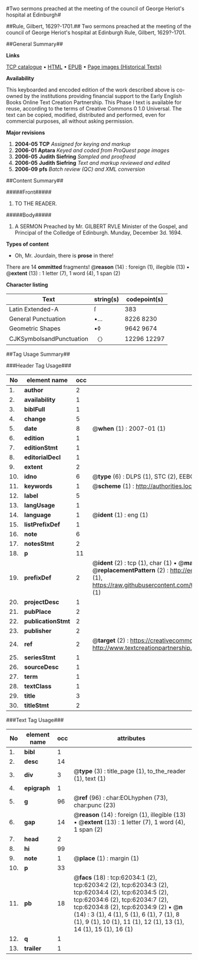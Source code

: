 #Two sermons preached at the meeting of the council of George Heriot's hospital at Edinburgh#

##Rule, Gilbert, 1629?-1701.##
Two sermons preached at the meeting of the council of George Heriot's hospital at Edinburgh
Rule, Gilbert, 1629?-1701.

##General Summary##

**Links**

[TCP catalogue](http://www.ota.ox.ac.uk/tcp/)  • 
[HTML](http://tei.it.ox.ac.uk/tcp/Texts-HTML/free/A57/A57863.html)  • 
[EPUB](http://tei.it.ox.ac.uk/tcp/Texts-EPUB/free/A57/A57863.epub) • 
[Page images (Historical Texts)](https://data.historicaltexts.jisc.ac.uk/view?pubId=eebo-12436044e&pageId=eebo-12436044e-62034-1)

**Availability**

This keyboarded and encoded edition of the
	       work described above is co-owned by the institutions
	       providing financial support to the Early English Books
	       Online Text Creation Partnership. This Phase I text is
	       available for reuse, according to the terms of Creative
	       Commons 0 1.0 Universal. The text can be copied,
	       modified, distributed and performed, even for
	       commercial purposes, all without asking permission.

**Major revisions**

1. __2004-05__ __TCP__ *Assigned for keying and markup*
1. __2006-01__ __Aptara__ *Keyed and coded from ProQuest page images*
1. __2006-05__ __Judith Siefring__ *Sampled and proofread*
1. __2006-05__ __Judith Siefring__ *Text and markup reviewed and edited*
1. __2006-09__ __pfs__ *Batch review (QC) and XML conversion*

##Content Summary##

#####Front#####

1. TO THE
READER.

#####Body#####

1. A
SERMON
Preached by
Mr. GILBERT RVLE Minister of the
Gospel, and Principal of the Colledge of
Edinburgh. Munday, December 3d. 1694.

**Types of content**

  * Oh, Mr. Jourdain, there is **prose** in there!

There are 14 **ommitted** fragments! 
 @__reason__ (14) : foreign (1), illegible (13)  •  @__extent__ (13) : 1 letter (7), 1 word (4), 1 span (2)

**Character listing**


|Text|string(s)|codepoint(s)|
|---|---|---|
|Latin Extended-A|ſ|383|
|General Punctuation|•…|8226 8230|
|Geometric Shapes|▪◊|9642 9674|
|CJKSymbolsandPunctuation|〈〉|12296 12297|

##Tag Usage Summary##

###Header Tag Usage###

|No|element name|occ|attributes|
|---|---|---|---|
|1.|__author__|2||
|2.|__availability__|1||
|3.|__biblFull__|1||
|4.|__change__|5||
|5.|__date__|8| @__when__ (1) : 2007-01 (1)|
|6.|__edition__|1||
|7.|__editionStmt__|1||
|8.|__editorialDecl__|1||
|9.|__extent__|2||
|10.|__idno__|6| @__type__ (6) : DLPS (1), STC (2), EEBO-CITATION (1), OCLC (1), VID (1)|
|11.|__keywords__|1| @__scheme__ (1) : http://authorities.loc.gov/ (1)|
|12.|__label__|5||
|13.|__langUsage__|1||
|14.|__language__|1| @__ident__ (1) : eng (1)|
|15.|__listPrefixDef__|1||
|16.|__note__|6||
|17.|__notesStmt__|2||
|18.|__p__|11||
|19.|__prefixDef__|2| @__ident__ (2) : tcp (1), char (1)  •  @__matchPattern__ (2) : ([0-9\-]+):([0-9IVX]+) (1), (.+) (1)  •  @__replacementPattern__ (2) : http://eebo.chadwyck.com/downloadtiff?vid=$1&page=$2 (1), https://raw.githubusercontent.com/textcreationpartnership/Texts/master/tcpchars.xml#$1 (1)|
|20.|__projectDesc__|1||
|21.|__pubPlace__|2||
|22.|__publicationStmt__|2||
|23.|__publisher__|2||
|24.|__ref__|2| @__target__ (2) : https://creativecommons.org/publicdomain/zero/1.0/ (1), http://www.textcreationpartnership.org/docs/. (1)|
|25.|__seriesStmt__|1||
|26.|__sourceDesc__|1||
|27.|__term__|1||
|28.|__textClass__|1||
|29.|__title__|3||
|30.|__titleStmt__|2||


###Text Tag Usage###

|No|element name|occ|attributes|
|---|---|---|---|
|1.|__bibl__|1||
|2.|__desc__|14||
|3.|__div__|3| @__type__ (3) : title_page (1), to_the_reader (1), text (1)|
|4.|__epigraph__|1||
|5.|__g__|96| @__ref__ (96) : char:EOLhyphen (73), char:punc (23)|
|6.|__gap__|14| @__reason__ (14) : foreign (1), illegible (13)  •  @__extent__ (13) : 1 letter (7), 1 word (4), 1 span (2)|
|7.|__head__|2||
|8.|__hi__|99||
|9.|__note__|1| @__place__ (1) : margin (1)|
|10.|__p__|33||
|11.|__pb__|18| @__facs__ (18) : tcp:62034:1 (2), tcp:62034:2 (2), tcp:62034:3 (2), tcp:62034:4 (2), tcp:62034:5 (2), tcp:62034:6 (2), tcp:62034:7 (2), tcp:62034:8 (2), tcp:62034:9 (2)  •  @__n__ (14) : 3 (1), 4 (1), 5 (1), 6 (1), 7 (1), 8 (1), 9 (1), 10 (1), 11 (1), 12 (1), 13 (1), 14 (1), 15 (1), 16 (1)|
|12.|__q__|1||
|13.|__trailer__|1||
